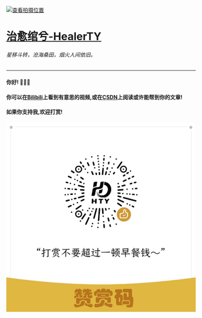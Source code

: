 [![](images/bg.png "查看拍摄位置")](https://ditu.amap.com/place/B0IA3YKJ0N)

# [治愈绾兮-HealerTY](https://github.com/Healer-TY "跳转到github主页")

###### 星移斗转，沧海桑田，烟火人间依旧。

---

#### 你好! 👏👏👏

#### 你可以在[Bilibili](https://space.bilibili.com/1789965358)上看到有意思的视频,或在[CSDN](https://blog.csdn.net/m0_67825298)上阅读或许能帮到你的文章!

#### 如果你支持我,欢迎打赏!

![](images\reward.png "微信支付")
